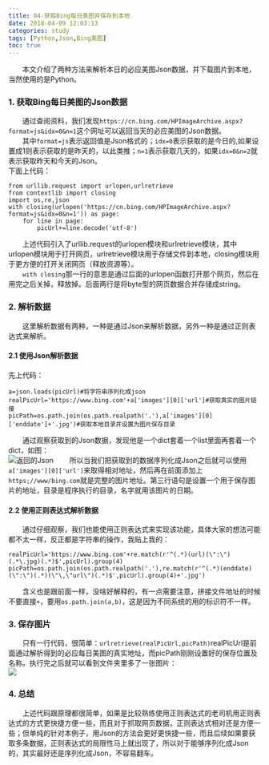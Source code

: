 ```yaml
---
title: 04-获取Bing每日美图并保存到本地
date: 2018-04-09 12:03:13
categories: study
tags: [Python,Json,Bing美图]
toc: true
---
```

&emsp;&emsp;本文介绍了两种方法来解析本日的必应美图Json数据，并下载图片到本地，当然使用的是Python。  
### 1. 获取Bing每日美图的Json数据  
&emsp;&emsp;通过查阅资料，我们发现``https://cn.bing.com/HPImageArchive.aspx?format=js&idx=0&n=1``这个网址可以返回当天的必应美图的Json数据。  
&emsp;&emsp;其中``format=js``表示返回值是Json格式的；``idx=0``表示获取的是今日的,如果设置成1则表示获取的是昨天的，以此类推；``n=1``表示获取几天的，如果``idx=0&n=2``就表示获取昨天和今天的Json。  
下面上代码：  

    from urllib.request import urlopen,urlretrieve
    from contextlib import closing
    import os,re,json
    with closing(urlopen('https://cn.bing.com/HPImageArchive.aspx?format=js&idx=0&n=1')) as page:
        for line in page:
            picUrl+=line.decode('utf-8')

&emsp;&emsp;上述代码引入了urllib.request的urlopen模块和urlretrieve模块，其中urlopen模块用于打开网页，urlretrieve模块用于存储文件到本地，closing模块用于更方便的打开关闭网页（释放资源等）。  
&emsp;&emsp;``with closing``那一行的意思是通过后面的urlopen函数打开那个网页，然后在用完之后关掉，释放掉。后面两行是将byte型的网页数据合并存储成string。  
### 2. 解析数据  
&emsp;&emsp;这里解析数据有两种，一种是通过Json来解析数据，另外一种是通过正则表达式来解析。
#### 2.1 使用Json解析数据  
先上代码：  

    a=json.loads(picUrl)#将字符串序列化成json
    realPicUrl='https://www.bing.com'+a['images'][0]['url']#获取真实的图片链接
    picPath=os.path.join(os.path.realpath('.'),a['images'][0]['enddate']+'.jpg')#获取本地目录并设置为图片保存目录
&emsp;&emsp;通过观察获取到的Json数据，发现他是一个dict套着一个list里面再套着一个dict，如图：  
![返回的Json](https://wx1.sinaimg.cn/mw690/3c1b9c69ly1fq6ofod6wwj20qk0dmta7.jpg)
&emsp;&emsp;所以当我们把获取到的数据序列化成Json之后就可以使用``a['images'][0]['url']``来取得相对地址，然后再在前面添加上``https;//www/bing.com``就是完整的图片地址。第三行语句是设置一个用于保存图片的地址，目录是程序执行的目录，名字就用该图片的日期。  
#### 2.2 使用正则表达式解析数据  
&emsp;&emsp;通过仔细观察，我们也能使用正则表达式来实现该功能，具体大家的想法可能都不太一样，反正都是字符串的操作，我贴上我的：  

    realPicUrl='https://www.bing.com'+re.match(r'^(.*)(url)(\":\")(.*\.jpg)(.*)$',picUrl).group(4)
    picPath=os.path.join(os.path.realpath('.'),re.match(r'^(.*)(enddate)(\":\")(.*)(\"\,\"url\")(.*)$',picUrl).group(4)+'.jpg')  
&emsp;&emsp;含义也是跟前面一样，没啥好解释的，有一点需要注意，拼接文件地址的时候不要直接``+``，要用``os.path.join(a,b)``，这是因为不同系统的用的标识符不一样。  
### 3. 保存图片  
&emsp;&emsp;只有一行代码，很简单：``urlretrieve(realPicUrl,picPath)``realPicUrl是前面通过解析得到的必应每日美图的真实地址，而picPath刚刚设置好的保存位置及名称。执行完之后就可以看到文件夹里多了一张图片：  
![](https://wx4.sinaimg.cn/mw690/3c1b9c69ly1fq6otiqms8j209s08eaaq.jpg)
### 4. 总结  
&emsp;&emsp;上述代码跟原理都很简单，如果是比较熟练使用正则表达式的老司机用正则表达式的方式更快捷方便一些，而且对于抓取网页数据，正则表达式相对还是方便一些；但单纯的针对本例子，用Json的方法会更好更快捷一些，而且后续如果要获取多条数据，正则表达式的局限性马上就出现了，所以对于能够序列化成Json的，其实最好还是序列化成Json，不容易翻车。
  
   
   
       